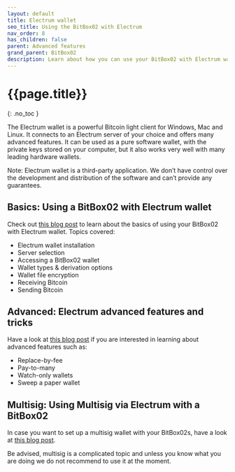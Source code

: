 ```yaml
---
layout: default
title: Electrum wallet
seo_title: Using the BitBox02 with Electrum
nav_order: 8
has_children: false
parent: Advanced features
grand_parent: BitBox02
description: Learn about how you can use your BitBox02 with Electrum wallet.
---
```

# {{page.title}}
{: .no_toc }

The Electrum wallet is a powerful Bitcoin light client for Windows, Mac and Linux. It connects to an Electrum server of your choice and offers many advanced features. It can be used as a pure software wallet, with the private keys stored on your computer, but it also works very well with many leading hardware wallets.

Note: Electrum wallet is a third-party application. We don’t have control over the development and distribution of the software and can’t provide any guarantees.

## Basics: Using a BitBox02 with Electrum wallet
Check out <a target="_blank" href="https://shiftcrypto.ch/blog/bitbox02-with-electrum-wallet/">this blog post</a> to learn about the basics of using your BitBox02 with Electrum wallet. Topics covered:
- Electrum wallet installation
- Server selection
- Accessing a BitBox02 wallet
- Wallet types & derivation options
- Wallet file encryption
- Receiving Bitcoin
- Sending Bitcoin

## Advanced: Electrum advanced features and tricks
Have a look at <a target="_blank" href="https://shiftcrypto.ch/blog/bitbox02-advanced-electrum-tricks/">this blog post</a> if you are interested in learning about advanced features such as:
- Replace-by-fee
- Pay-to-many
- Watch-only wallets
- Sweep a paper wallet

## Multisig: Using Multisig via Electrum with a BitBox02
In case you want to set up a multisig wallet with your BitBox02s, have a look at <a target="_blank" href="https://shiftcrypto.ch/blog/bitbox02-electrum-bitcoin-multisig/">this blog post</a>.

Be advised, multisig is a complicated topic and unless you know what you are doing we do not recommend to use it at the moment.
